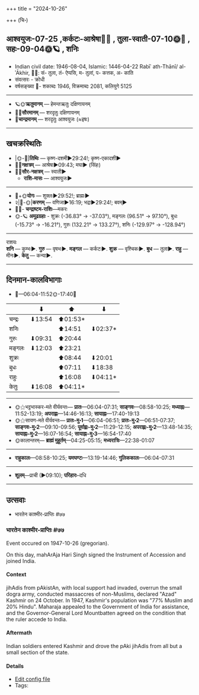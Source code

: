 +++
title = "2024-10-26"

+++
(चि॰)
## आश्वयुजः-07-25  ,कर्कटः-आश्रेषा🌛🌌  ,  तुला-स्वाती-07-10🌞🌌  ,  सहः-09-04🌞🪐  , शनिः
- Indian civil date: 1946-08-04, Islamic: 1446-04-22 Rabīʿ ath-Thānī/ al-ʾĀkhir, 🌌🌞: सं- तुला, तं- ऐप्पसि, म- तुलां, प- कत्तक, अ- काति
- संवत्सरः - क्रोधी
- वर्षसङ्ख्या 🌛- शकाब्दः 1946, विक्रमाब्दः 2081, कलियुगे 5125
___________________
- 🪐🌞**ऋतुमानम्** — हेमन्तऋतुः दक्षिणायनम्
- 🌌🌞**सौरमानम्** — शरदृतुः दक्षिणायनम्
- 🌛**चान्द्रमानम्** — शरदृतुः आश्वयुजः (≈इषः)
___________________


## खचक्रस्थितिः
- |🌞-🌛|**तिथिः** — कृष्ण-दशमी►29:24!; कृष्ण-एकादशी►  
- 🌌🌛**नक्षत्रम्** — आश्रेषा►09:43; मघा► (सिंहः)  
- 🌌🌞**सौर-नक्षत्रम्** — स्वाती►  
  - **राशि-मासः** — आश्वयुजः► 
___________________
- 🌛+🌞**योगः** — शुक्लः►29:52!; ब्राह्मः►  
- २|🌛-🌞|**करणम्** — वणिजा►16:19; भद्रा►29:24!; बवम्►  
- 🌌🌛- **चन्द्राष्टम-राशिः**—मकरः  
- 🌞-🪐 **अमूढग्रहाः** - शुक्रः (-36.83° → -37.03°), मङ्गलः (96.51° → 97.10°), बुधः (-15.73° → -16.21°), गुरुः (132.21° → 133.27°), शनिः (-129.97° → -128.94°)
___________________
राशयः  
**शनि** — कुम्भः►. **गुरु** — वृषभः►. **मङ्गल** — कर्कटः►. **शुक्र** — वृश्चिकः►. **बुध** — तुला►. **राहु** — मीनः►. **केतु** — कन्या►. 
___________________


## दिनमान-कालविभागाः
- 🌅—06:04-11:52🌞-17:40🌇  

|      |⬇     |⬆     |⬇     |
|------|-----|-----|------|
|चन्द्रः|⬇13:54 |⬆01:53*|     |
|शनिः   |     |⬆14:51 |⬇02:37*|
|गुरुः  |⬇09:31 |⬆20:44 |     |
|मङ्गलः |⬇12:03 |⬆23:21 |     |
|शुक्रः |     |⬆08:44 |⬇20:01 |
|बुधः   |     |⬆07:11 |⬇18:38 |
|राहुः  |     |⬆16:08 |⬇04:11*|
|केतुः  |⬇16:08 |⬆04:11*|     |
___________________
- 🌞⚝भट्टभास्कर-मते वीर्यवन्तः— **प्रातः**—06:04-07:31; **साङ्गवः**—08:58-10:25; **मध्याह्नः**—11:52-13:19; **अपराह्णः**—14:46-16:13; **सायाह्नः**—17:40-19:13  
- 🌞⚝सायण-मते वीर्यवन्तः— **प्रातः-मु॰1**—06:04-06:51; **प्रातः-मु॰2**—06:51-07:37; **साङ्गवः-मु॰2**—09:10-09:56; **पूर्वाह्णः-मु॰2**—11:29-12:15; **अपराह्णः-मु॰2**—13:48-14:35; **सायाह्नः-मु॰2**—16:07-16:54; **सायाह्नः-मु॰3**—16:54-17:40  
- 🌞कालान्तरम्— **ब्राह्मं मुहूर्तम्**—04:25-05:15; **मध्यरात्रिः**—22:38-01:07  
___________________
- **राहुकालः**—08:58-10:25; **यमघण्टः**—13:19-14:46; **गुलिककालः**—06:04-07:31  
___________________
- **शूलम्**—प्राची (►09:10); **परिहारः**–दधि  
___________________

## उत्सवाः
- भारतेन काश्मीर-प्राप्तिः #७७
### भारतेन काश्मीर-प्राप्तिः #७७

Event occured on 1947-10-26 (gregorian). 

On this day, mahArAja Hari Singh signed the Instrument of Accession and joined India.

#### Context
jihAdis from pAkistAn, with local support had invaded, overrun the small dogra army, conducted massaccres of non-Muslims, declared "Azad" Kashmir on 24 October. In 1947, Kashmir's population was "77% Muslim and 20% Hindu". Maharaja appealed to the Government of India for assistance, and the Governor-General Lord Mountbatten agreed on the condition that the ruler accede to India.

#### Aftermath
Indian soldiers entered Kashmir and drove the pAki jihAdis from all but a small section of the state.

#### Details
- [Edit config file](https://github.com/jyotisham/adyatithi/blob/master/mahApuruSha/xatra-later/gregorian/day/10/26/bhAratena_kAshmIra-prAptiH.toml)
- Tags: 


